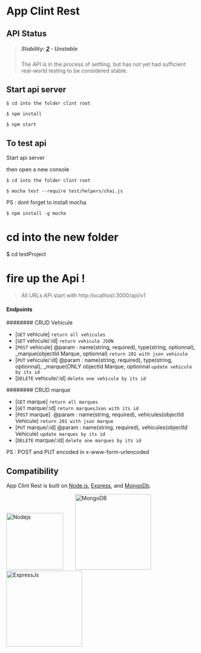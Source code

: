 # App Clint Rest


## API Status

> ##### Stability: [2](http://nodejs.org/api/documentation.html#documentation_stability_index) - Unstable
>
> The API is in the process of settling, but has not yet had sufficient real-world testing to be considered stable.
>



## Start api server

```
$ cd into the folder clint root
```

```
$ npm install
```

```
$ npm start
```

## To test api

Start api server

then open a new console

```
$ cd into the folder clint root
```

```
$ mocha test --require test/helpers/chai.js
```

PS : dont forget to install mocha
```
$ npm install -g mocha
```

# cd into the new folder
$ cd testProject

# fire up the Api !


> All URLs APi start with  http:/localhost:3000/api/v1
>

#### Endpoints

######## CRUD Vehicule

- [<code>GET</code> vehicule] `return all vehicules`
- [<code>GET</code> vehicule/:id] `return vehicule JSON`
- [<code>POST</code> vehicule] @param : name(string, required), type(string, optionnal), _marque(objectId Marque, optionnal) `return 201 with json vehicule`
- [<code>PUT</code> vehicule/:id] @param : name(string, required), type(string, optionnal), _marque(ONLY objectId Marque, optionnal `update vehicule by its id`
- [<code>DELETE</code> vehicule/:id]  `delete one vehicule by its id`

######## CRUD marque

- [<code>GET</code> marque] `return all marques`
- [<code>GET</code> marque/:id]  `return marquesJson with its id`
- [<code>POST</code> marque]&nbsp; @param : name(string, required), vehicules(objectId Vehicule) `return 201 with json marque`
- [<code>PUT</code> marque/:id] @param : name(string, required), vehicules(objectId Vehicule)  `update marques by its id`
- [<code>DELETE</code> marque/:id]   `delete one marques by its id`

PS : POST and PUT encoded in x-www-form-urlencoded

## Compatibility

App Clint Rest is built on [Node.js](http://nodejs.org/),  [Express](http://expressjs.com/), and [MongoDb](http://www.mongodb.org/).



<a target="_blank" href="http://nodejs.org/"><img width="150" title="Nodejs" src="https://nodejs.org/images/logos/nodejs.png"/></a>&nbsp; &nbsp; &nbsp; &nbsp;
<a target="_blank" href="http://www.mongodb.org/"><img width="200" title="MongoDB" src="http://i.imgur.com/bC2j13z.png"/></a>&nbsp; &nbsp; &nbsp; &nbsp;
<a target="_blank" href="http://expressjs.com/"><img width="200" title="ExpressJs" src="https://i.cloudup.com/zfY6lL7eFa-3000x3000.png"/></a>&nbsp; &nbsp; &nbsp; &nbsp;


